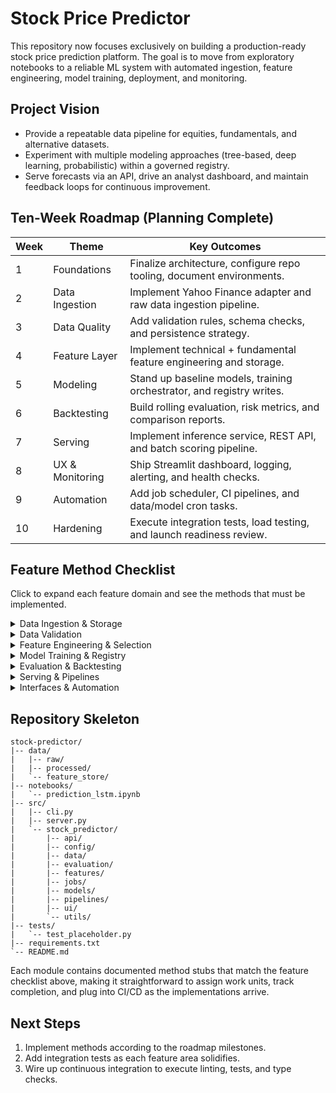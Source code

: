 # Stock Price Predictor

This repository now focuses exclusively on building a production-ready stock price prediction platform. The goal is to move from exploratory notebooks to a reliable ML system with automated ingestion, feature engineering, model training, deployment, and monitoring.

## Project Vision

- Provide a repeatable data pipeline for equities, fundamentals, and alternative datasets.
- Experiment with multiple modeling approaches (tree-based, deep learning, probabilistic) within a governed registry.
- Serve forecasts via an API, drive an analyst dashboard, and maintain feedback loops for continuous improvement.

## Ten-Week Roadmap (Planning Complete)

| Week | Theme | Key Outcomes |
| ---- | ----- | ------------ |
| 1 | Foundations | Finalize architecture, configure repo tooling, document environments. |
| 2 | Data Ingestion | Implement Yahoo Finance adapter and raw data ingestion pipeline. |
| 3 | Data Quality | Add validation rules, schema checks, and persistence strategy. |
| 4 | Feature Layer | Implement technical + fundamental feature engineering and storage. |
| 5 | Modeling | Stand up baseline models, training orchestrator, and registry writes. |
| 6 | Backtesting | Build rolling evaluation, risk metrics, and comparison reports. |
| 7 | Serving | Implement inference service, REST API, and batch scoring pipeline. |
| 8 | UX & Monitoring | Ship Streamlit dashboard, logging, alerting, and health checks. |
| 9 | Automation | Add job scheduler, CI pipelines, and data/model cron tasks. |
| 10 | Hardening | Execute integration tests, load testing, and launch readiness review. |

## Feature Method Checklist

Click to expand each feature domain and see the methods that must be implemented.

<details>
  <summary>Data Ingestion &amp; Storage</summary>

- [ ] `stock_predictor.data.adapters.YahooFinanceAdapter.fetch_daily_bars`
- [ ] `stock_predictor.data.adapters.YahooFinanceAdapter.fetch_intraday_bars`
- [ ] `stock_predictor.data.adapters.YahooFinanceAdapter.fetch_metadata`
- [ ] `stock_predictor.data.adapters.TimeseriesDatabaseAdapter.write_price_history`
- [ ] `stock_predictor.data.adapters.TimeseriesDatabaseAdapter.load_price_history`
- [ ] `stock_predictor.data.adapters.TimeseriesDatabaseAdapter.dump_snapshot`
- [ ] `stock_predictor.data.pipelines.DataIngestionPipeline.collect`
- [ ] `stock_predictor.data.pipelines.DataIngestionPipeline.persist`
- [ ] `stock_predictor.data.pipelines.DataIngestionPipeline.run`
</details>

<details>
  <summary>Data Validation</summary>

- [ ] `stock_predictor.data.pipelines.DataValidationPipeline.run`
- [ ] `stock_predictor.utils.logging.configure_logging`
- [ ] `stock_predictor.jobs.tasks.trading_day_close`
</details>

<details>
  <summary>Feature Engineering &amp; Selection</summary>

- [ ] `stock_predictor.features.engineering.add_technical_indicators`
- [ ] `stock_predictor.features.engineering.add_fundamental_factors`
- [ ] `stock_predictor.features.engineering.build_feature_matrix`
- [ ] `stock_predictor.features.selection.rank_features_by_importance`
- [ ] `stock_predictor.features.selection.select_feature_view`
</details>

<details>
  <summary>Model Training &amp; Registry</summary>

- [ ] `stock_predictor.models.training.ModelTrainer.train`
- [ ] `stock_predictor.models.training.ModelTrainer.run_backtest`
- [ ] `stock_predictor.models.training.ModelTrainer.save`
- [ ] `stock_predictor.models.registry.ModelRegistry.register`
- [ ] `stock_predictor.models.registry.ModelRegistry.latest`
- [ ] `stock_predictor.models.registry.ModelRegistry.list_models`
</details>

<details>
  <summary>Evaluation &amp; Backtesting</summary>

- [ ] `stock_predictor.evaluation.metrics.compute_forecast_metrics`
- [ ] `stock_predictor.evaluation.backtesting.Backtester.run`
</details>

<details>
  <summary>Serving &amp; Pipelines</summary>

- [ ] `stock_predictor.models.inference.InferenceService.load_model`
- [ ] `stock_predictor.models.inference.InferenceService.predict`
- [ ] `stock_predictor.pipelines.training.TrainingPipeline.run`
- [ ] `stock_predictor.pipelines.inference.InferencePipeline.run`
- [ ] `stock_predictor.api.routes.create_app`
- [ ] `stock_predictor.server.init_server`
</details>

<details>
  <summary>Interfaces &amp; Automation</summary>

- [ ] `stock_predictor.ui.dashboard.build_dashboard`
- [ ] `stock_predictor.jobs.tasks.schedule_jobs`
- [ ] `stock_predictor.jobs.tasks.registered_jobs`
- [ ] `stock_predictor.cli.build_parser`
- [ ] `stock_predictor.cli.main`
</details>

## Repository Skeleton

```text
stock-predictor/
|-- data/
|   |-- raw/
|   |-- processed/
|   `-- feature_store/
|-- notebooks/
|   `-- prediction_lstm.ipynb
|-- src/
|   |-- cli.py
|   |-- server.py
|   `-- stock_predictor/
|       |-- api/
|       |-- config/
|       |-- data/
|       |-- evaluation/
|       |-- features/
|       |-- jobs/
|       |-- models/
|       |-- pipelines/
|       |-- ui/
|       `-- utils/
|-- tests/
|   `-- test_placeholder.py
|-- requirements.txt
`-- README.md
```

Each module contains documented method stubs that match the feature checklist above, making it straightforward to assign work units, track completion, and plug into CI/CD as the implementations arrive.

## Next Steps

1. Implement methods according to the roadmap milestones.
2. Add integration tests as each feature area solidifies.
3. Wire up continuous integration to execute linting, tests, and type checks.

